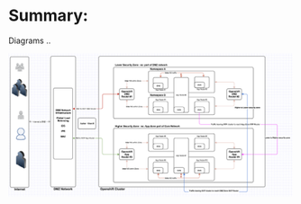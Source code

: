 # Summary:

Diagrams ..

![Alt text](SecurityZone-v2.png?raw=true "OCP Cluster Spanning Security Zones")
